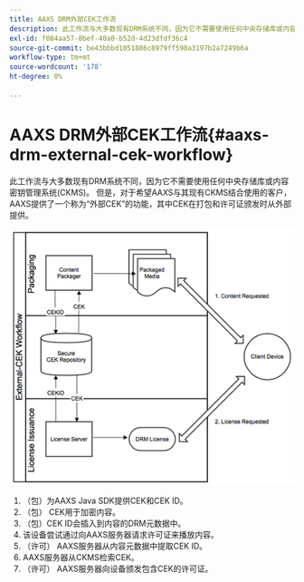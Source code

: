 ```yaml
---
title: AAXS DRM外部CEK工作流
description: 此工作流与大多数现有DRM系统不同，因为它不需要使用任何中央存储库或内容密钥管理系统(CKMS)
exl-id: f084aa57-8bef-40a0-b52d-4d23dfdf36c4
source-git-commit: be43bbbd1051886c8979ff590a3197b2a7249b6a
workflow-type: tm+mt
source-wordcount: '178'
ht-degree: 0%

---
```


# AAXS DRM外部CEK工作流{#aaxs-drm-external-cek-workflow}

此工作流与大多数现有DRM系统不同，因为它不需要使用任何中央存储库或内容密钥管理系统(CKMS)。 但是，对于希望AAXS与其现有CKMS结合使用的客户，AAXS提供了一个称为“外部CEK”的功能，其中CEK在打包和许可证颁发时从外部提供。

![](assets/ECEK_Workflow.PNG)

1. （包）为AAXS Java SDK提供CEK和CEK ID。
1. （包） CEK用于加密内容。
1. （包）CEK ID会插入到内容的DRM元数据中。
1. 该设备尝试通过向AAXS服务器请求许可证来播放内容。
1. （许可） AAXS服务器从内容元数据中提取CEK ID。
1. AAXS服务器从CKMS检索CEK。
1. （许可） AAXS服务器向设备颁发包含CEK的许可证。
